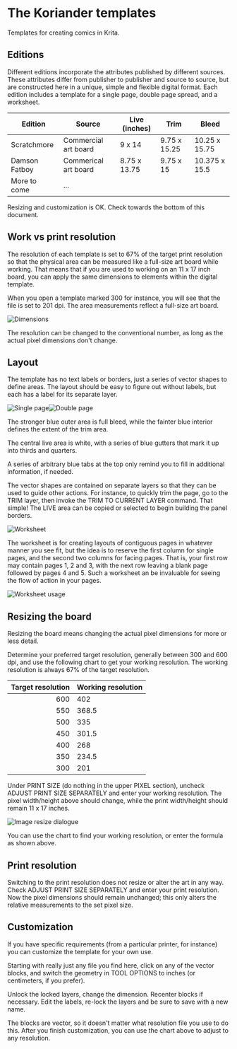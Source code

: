 # The Koriander templates

Templates for creating comics in Krita.

## Editions

Different editions incorporate the attributes published by different sources. These attributes differ from publisher to publisher and source to source, but are constructed here in a unique, simple and flexible digital format. Each edition includes a template for a single page, double page spread, and a worksheet.

Edition         | Source                | Live (inches) | Trim          | Bleed
--------------- | --------------------- | ------------- | ------------- | --------------
Scratchmore     | Commercial art board  | 9 x 14        | 9.75 x 15.25  | 10.25 x 15.75
Damson Fatboy   | Commerical art board  | 8.75 x 13.75  | 9.75 x 15     | 10.375 x 15.5
More to come    | ...                   | 

Resizing and customization is OK. Check towards the bottom of this document.

## Work vs print resolution

The resolution of each template is set to 67% of the target print resolution so that the physical area can be measured like a full-size art board while working. That means that if you are used to working on an 11 x 17 inch board, you can apply the same dimensions to elements within the digital template.

When you open a template marked 300 for instance, you will see that the file is set to 201 dpi. The area measurements reflect a full-size art board.

![Dimensions](img/dimensions.png)

The resolution can be changed to the conventional number, as long as the actual pixel dimensions don't change.

## Layout

The template has no text labels or borders, just a series of vector shapes to define areas. The layout should be easy to figure out without labels, but each has a label for its separate layer.

![Single page](img/single-page.png)![Double page](img/double-page.png)

The stronger blue outer area is full bleed, while the fainter blue interior defines the extent of the trim area.

The central live area is white, with a series of blue gutters that mark it up into thirds and quarters.

A series of arbitrary blue tabs at the top only remind you to fill in additional information, if needed.

The vector shapes are contained on separate layers so that they can be used to guide other actions. For instance, to quickly trim the page, go to the TRIM layer, then invoke the TRIM TO CURRENT LAYER command. That simple! The LIVE area can be copied or selected to begin building the panel borders.

![Worksheet](img/worksheet.png)

The worksheet is for creating layouts of contiguous pages in whatever manner you see fit, but the idea is to reserve the first column for single pages, and the second two columns for facing pages. That is, your first row may contain pages 1, 2 and 3, with the next row leaving a blank page followed by pages 4 and 5. Such a worksheet an be invaluable for seeing the flow of action in your pages.

![Worksheet usage](img/worksheet-usage.png)

## Resizing the board

Resizing the board means changing the actual pixel dimensions for more or less detail.

Determine your preferred target resolution, generally between 300 and 600 dpi, and use the following chart to get your working resolution. The working resolution is always 67% of the target resolution.

Target resolution   | Working resolution
------------------: | ------------------
600                 | 402
550                 | 368.5
500                 | 335
450                 | 301.5
400                 | 268
350                 | 234.5
300                 | 201

Under PRINT SIZE (do nothing in the upper PIXEL section), uncheck ADJUST PRINT SIZE SEPARATELY and enter your working resolution. The pixel width/height above should change, while the print width/height should remain 11 x 17 inches.

![Image resize dialogue](img/image-resize-dialogue.png)

You can use the chart to find your working resolution, or enter the formula as shown above.

## Print resolution

Switching to the print resolution does not resize or alter the art in any way. Check ADJUST PRINT SIZE SEPARATELY and enter your print resolution. Now the pixel dimensions should remain unchanged; this only alters the relative measurements to the set pixel size.

## Customization

If you have specific requirements (from a particular printer, for instance) you can customize the template for your own use.

Starting with really just any file you find here, click on any of the vector blocks, and switch the geometry in TOOL OPTIONS to inches (or centimeters, if you prefer).

Unlock the locked layers, change the dimension. Recenter blocks if necessary. Edit the labels, re-lock the layers and be sure to save with a new name.

The blocks are vector, so it doesn't matter what resolution file you use to do this. After you finish customization, you can use the chart above to adjust to any resolution.
